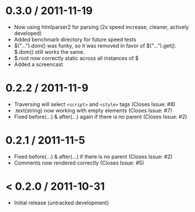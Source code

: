 0.3.0 / 2011-11-19
=================
* Now using htmlparser2 for parsing (2x speed increase, cleaner, actively developed)
* Added benchmark directory for future speed tests
* $("...").dom() was funky, so it was removed in favor of $("...").get(). $.dom() still works the same.
* $.root now correctly static across all instances of $
* Added a screencast

0.2.2 / 2011-11-9
=================

  * Traversing will select `<script>` and `<style>` tags (Closes Issue: #8)
  * .text(string) now working with empty elements (Closes Issue: #7)
  * Fixed before(...) & after(...) again if there is no parent (Closes Issue: #2)

0.2.1 / 2011-11-5
=================

  * Fixed before(...) & after(...) if there is no parent (Closes Issue: #2)
  * Comments now rendered correctly (Closes Issue: #5)
  

< 0.2.0 / 2011-10-31
==================

  * Initial release (untracked development)
